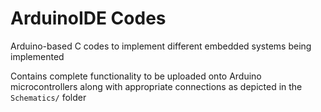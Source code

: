 # ArduinoIDE Codes

Arduino-based C codes to implement different embedded systems being implemented

Contains complete functionality to be uploaded onto Arduino microcontrollers along with appropriate connections as depicted in the `Schematics/` folder
